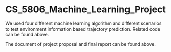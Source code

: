 # CS_5806_Machine_Learning_Project  
We used four different machine learning algorithm and different scenarios to test environment information based trajectory prediction. Related code can be found above.  

The document of project proposal and final report can be found above.
